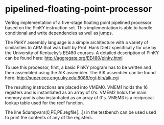 # pipelined-floating-point-processor
Verilog implementation of a five-stage floating point pipelined processor based on the PinKY instruction set. This implementation is able to handle conditional and write dependencies as well as jumps. 

The PinKY assembly language is a simple architecture with a variety of similarities to ARM that was built by Prof. Hank Dietz specifically for use by the University of Kentucky’s EE480 courses. A detailed description of PinKY can be found here: http://aggregate.org/EE480/pinky.html

To use this processor, first, a basic PinKY program has to be written and then assembled using the AIK assembler. The AIK assembler can be found here: http://super.ece.engr.uky.edu:8088/cgi-bin/aik.cgi

The resulting instructions are placed into VMEM0. VMEM1 holds the 16 registers and is instantiated as an array of 0's. VMEM2 holds the main memory and is also instantiated as an array of 0's. VMEM3 is a reciprocal lookup table used for the recf function. 

The line $dumpvars(0,PE,PE.regfile[...]) in the testbench can be used used to print the contents of any of the registers.
